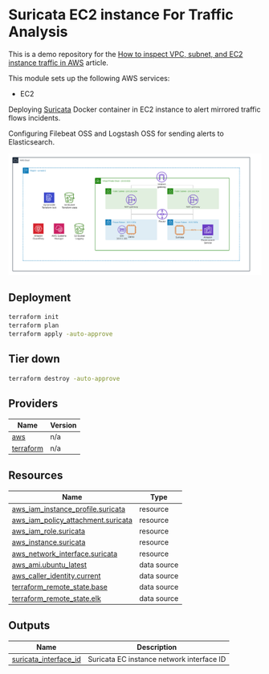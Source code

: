 <!-- BEGIN_TF_DOCS -->

# Suricata EC2 instance For Traffic Analysis 

This is a demo repository for the [How to inspect VPC, subnet, and EC2 instance traffic in AWS](https://hands-on.cloud/how-to-inspect-vpc-subnet-and-ec2-instance-traffic-in-aws/) article.

This module sets up the following AWS services:

* EC2

Deploying [Suricata](https://suricata.io/) Docker container in EC2 instance to alert mirrored traffic flows incidents.

Configuring Filebeat OSS and Logstash OSS for sending alerts to Elasticsearch.

![Base infrastructure](img/Suricata.png)

## Deployment

```sh
terraform init
terraform plan
terraform apply -auto-approve
```

## Tier down

```sh
terraform destroy -auto-approve
```
## Providers

| Name | Version |
|------|---------|
| <a name="provider_aws"></a> [aws](#provider\_aws) | n/a |
| <a name="provider_terraform"></a> [terraform](#provider\_terraform) | n/a |
## Resources

| Name | Type |
|------|------|
| [aws_iam_instance_profile.suricata](https://registry.terraform.io/providers/hashicorp/aws/latest/docs/resources/iam_instance_profile) | resource |
| [aws_iam_policy_attachment.suricata](https://registry.terraform.io/providers/hashicorp/aws/latest/docs/resources/iam_policy_attachment) | resource |
| [aws_iam_role.suricata](https://registry.terraform.io/providers/hashicorp/aws/latest/docs/resources/iam_role) | resource |
| [aws_instance.suricata](https://registry.terraform.io/providers/hashicorp/aws/latest/docs/resources/instance) | resource |
| [aws_network_interface.suricata](https://registry.terraform.io/providers/hashicorp/aws/latest/docs/resources/network_interface) | resource |
| [aws_ami.ubuntu_latest](https://registry.terraform.io/providers/hashicorp/aws/latest/docs/data-sources/ami) | data source |
| [aws_caller_identity.current](https://registry.terraform.io/providers/hashicorp/aws/latest/docs/data-sources/caller_identity) | data source |
| [terraform_remote_state.base](https://registry.terraform.io/providers/hashicorp/terraform/latest/docs/data-sources/remote_state) | data source |
| [terraform_remote_state.elk](https://registry.terraform.io/providers/hashicorp/terraform/latest/docs/data-sources/remote_state) | data source |
## Outputs

| Name | Description |
|------|-------------|
| <a name="output_suricata_interface_id"></a> [suricata\_interface\_id](#output\_suricata\_interface\_id) | Suricata EC instance network interface ID |

<!-- END_TF_DOCS -->
